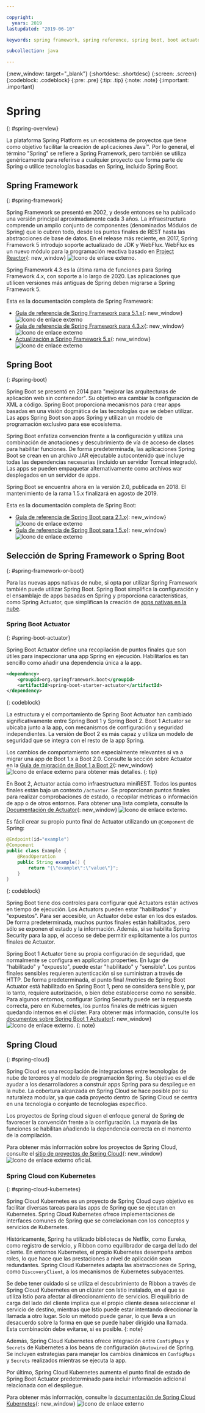 ```yaml
---

copyright:
  years: 2019
lastupdated: "2019-06-10"

keywords: spring framework, spring reference, spring boot, boot actuator, spring kubernetes

subcollection: java

---
```


{:new_window: target="_blank"}
{:shortdesc: .shortdesc}
{:screen: .screen}
{:codeblock: .codeblock}
{:pre: .pre}
{:tip: .tip}
{:note: .note}
{:important: .important}

# Spring
{: #spring-overview}

La plataforma Spring Platform es un ecosistema de proyectos que tiene como objetivo facilitar la creación de aplicaciones Java&trade;. Por lo general, el término "Spring" se refiere a Spring Framework, pero también se utiliza genéricamente para referirse a cualquier proyecto que forma parte de Spring o utilice tecnologías basadas en Spring, incluido Spring Boot.

## Spring Framework
{: #spring-framework}

Spring Framework se presentó en 2002, y desde entonces se ha publicado una versión principal aproximadamente cada 3 años. La infraestructura comprende un amplio conjunto de componentes (denominados Módulos de Spring) que lo cubren todo, desde los puntos finales de REST hasta las abstracciones de base de datos. En el release más reciente, en 2017, Spring Framework 5 introdujo soporte actualizado de JDK y WebFlux. WebFlux es un nuevo módulo para la programación reactiva basado en [Project Reactor](https://projectreactor.io/){: new_window} ![Icono de enlace externo](../icons/launch-glyph.svg "Icono de enlace externo").

Spring Framework 4.3 es la última rama de funciones para Spring Framework 4.x, con soporte a lo largo de 2020. Las aplicaciones que utilicen versiones más antiguas de Spring deben migrarse a Spring Framework 5.

Esta es la documentación completa de Spring Framework:

* [Guía de referencia de Spring Framework para 5.1.x](https://docs.spring.io/spring/docs/5.1.x/spring-framework-reference/){: new_window} ![Icono de enlace externo](../icons/launch-glyph.svg "Icono de enlace externo")
* [Guía de referencia de Spring Framework para 4.3.x](https://docs.spring.io/spring/docs/4.3.x/spring-framework-reference/){: new_window} ![Icono de enlace externo](../icons/launch-glyph.svg "Icono de enlace externo")
* [Actualización a Spring Framework 5.x](https://github.com/spring-projects/spring-framework/wiki/Upgrading-to-Spring-Framework-5.x){: new_window} ![Icono de enlace externo](../icons/launch-glyph.svg "Icono de enlace externo")

## Spring Boot
{: #spring-boot}

Spring Boot se presentó en 2014 para "mejorar las arquitecturas de aplicación web sin contenedor". Su objetivo era cambiar la configuración de XML a código. Spring Boot proporciona mecanismos para crear apps basadas en una visión dogmática de las tecnologías que se deben utilizar. Las apps Spring Boot son apps Spring y utilizan un modelo de programación exclusivo para ese ecosistema.

Spring Boot enfatiza convención frente a la configuración y utiliza una combinación de anotaciones y descubrimiento de vía de acceso de clases para habilitar funciones. De forma predeterminada, las aplicaciones Spring Boot se crean en un archivo JAR ejecutable autocontenido que incluye todas las dependencias necesarias (incluido un servidor Tomcat integrado). Las apps se pueden empaquetar alternativamente como archivos war desplegados en un servidor de apps.

Spring Boot se encuentra ahora en la versión 2.0, publicada en 2018. El mantenimiento de la rama 1.5.x finalizará en agosto de 2019.

Esta es la documentación completa de Spring Boot:

* [Guía de referencia de Spring Boot para 2.1.x](https://docs.spring.io/spring-boot/docs/2.1.x/reference/){: new_window} ![Icono de enlace externo](../icons/launch-glyph.svg "Icono de enlace externo")
* [Guía de referencia de Spring Boot para 1.5.x](https://docs.spring.io/spring-boot/docs/1.5.x/reference/){: new_window} ![Icono de enlace externo](../icons/launch-glyph.svg "Icono de enlace externo")

## Selección de Spring Framework o Spring Boot
{: #spring-framework-or-boot}

Para las nuevas apps nativas de nube, si opta por utilizar Spring Framework también puede utilizar Spring Boot. Spring Boot simplifica la configuración y el ensamblaje de apps basadas en Spring y proporciona características, como Spring Actuator, que simplifican la creación de [apps nativas en la nube](/docs/java?topic=cloud-native-overview#overview).

### Spring Boot Actuator
{: #spring-boot-actuator}

Spring Boot Actuator define una recopilación de puntos finales que son útiles para inspeccionar una app Spring en ejecución. Habilitarlos es tan sencillo como añadir una dependencia única a la app.

```xml
<dependency>
    <groupId>org.springframework.boot</groupId>
    <artifactId>spring-boot-starter-actuator</artifactId>
</dependency>
```
{: codeblock}

La estructura y el comportamiento de Spring Boot Actuator han cambiado significativamente entre Spring Boot 1 y Spring Boot 2. Boot 1 Actuator se ubicaba junto a la app, con mecanismos de configuración y seguridad independientes. La versión de Boot 2 es más capaz y utiliza un modelo de seguridad que se integra con el resto de la app Spring.

Los cambios de comportamiento son especialmente relevantes si va a migrar una app de Boot 1.x a Boot 2.0. Consulte la sección sobre Actuator en la [Guía de migración de Boot 1 a Boot 2](https://github.com/spring-projects/spring-boot/wiki/Spring-Boot-2.0-Migration-Guide#spring-boot-actuator){: new_window} ![Icono de enlace externo](../icons/launch-glyph.svg "Icono de enlace externo") para obtener más detalles.
{: tip}

En Boot 2, Actuator actúa como infraestructura miniREST. Todos los puntos finales están bajo un contexto `/actuator`. Se proporcionan puntos finales para realizar comprobaciones de estado, o recopilar métricas o información de app o de otros entornos. Para obtener una lista completa, consulte la [Documentación de Actuator](https://docs.spring.io/spring-boot/docs/current-SNAPSHOT/reference/html/production-ready-features.html#production-ready){: new_window} ![Icono de enlace externo](../icons/launch-glyph.svg "Icono de enlace externo").

Es fácil crear su propio punto final de Actuator utilizando un `@Component` de Spring:

```java
@Endpoint(id="example")
@Component
public class Example {
    @ReadOperation
    public String example() {
        return "{\"example\":\"value\"}";
    }
}
```
{: codeblock}

Spring Boot tiene dos controles para configurar qué Actuators están activos en tiempo de ejecución. Los Actuators pueden estar "habilitados" y "expuestos". Para ser accesible, un Actuator debe estar en los dos estados. De forma predeterminada, muchos puntos finales están habilitados, pero sólo se exponen el estado y la información. Además, si se habilita Spring Security para la app, el acceso se debe permitir explícitamente a los puntos finales de Actuator.

Spring Boot 1 Actuator tiene su propia configuración de seguridad, que normalmente se configura en application.properties. En lugar de "habilitado" y "expuesto", puede estar "habilitado" y "sensible". Los puntos finales sensibles requieren autenticación si se suministran a través de HTTP. De forma predeterminada, el punto final /metrics de Spring Boot Actuator está habilitado en Spring Boot 1, pero se considera sensible y, por lo tanto, requiere autorización, o bien debe establecerse como no sensible. Para algunos entornos, configurar Spring Security puede ser la respuesta correcta, pero en Kubernetes, los puntos finales de métricas siguen quedando internos en el clúster. Para obtener más información, consulte los [documentos sobre Spring Boot 1 Actuator](https://docs.spring.io/spring-boot/docs/1.5.2.RELEASE/reference/htmlsingle/#production-ready){: new_window} ![Icono de enlace externo](../icons/launch-glyph.svg "Icono de enlace externo").
{: note}

## Spring Cloud
{: #spring-cloud}

Spring Cloud es una recopilación de integraciones entre tecnologías de nube de terceros y el modelo de programación Spring. Su objetivo es el de ayudar a los desarrolladores a construir apps Spring para su despliegue en la nube. La cobertura alcanzada en Spring Cloud se hace posible por su naturaleza modular, ya que cada proyecto dentro de Spring Cloud se centra en una tecnología o conjunto de tecnologías específico.

Los proyectos de Spring cloud siguen el enfoque general de Spring de favorecer la convención frente a la configuración. La mayoría de las funciones se habilitan añadiendo la dependencia correcta en el momento de la compilación.

Para obtener más información sobre los proyectos de Spring Cloud, consulte el [sitio de proyectos de Spring Cloud](https://spring.io/projects/spring-cloud){: new_window} ![Icono de enlace externo](../icons/launch-glyph.svg "Icono de enlace externo") oficial.

### Spring Cloud con Kubernetes
{: #spring-cloud-kubernetes}

Spring Cloud Kubernetes es un proyecto de Spring Cloud cuyo objetivo es facilitar diversas tareas para las apps de Spring que se ejecutan en Kubernetes. Spring Cloud Kubernetes ofrece implementaciones de interfaces comunes de Spring que se correlacionan con los conceptos y servicios de Kubernetes.

Históricamente, Spring ha utilizado bibliotecas de Netflix, como Eureka, como registro de servicio, y Ribbon como equilibrador de carga del lado del cliente. En entornos Kubernetes, el propio Kubernetes desempeña ambos roles, lo que hace que las prestaciones a nivel de aplicación sean redundantes. Spring Cloud Kubernetes adapta las abstracciones de Spring, como `DiscoveryClient`, a los mecanismos de Kubernetes subyacentes.

Se debe tener cuidado si se utiliza el descubrimiento de Ribbon a través de Spring Cloud Kubernetes en un clúster con Istio instalado, en el que se utiliza Istio para afectar al direccionamiento de servicios. El equilibrio de carga del lado del cliente implica que el propio cliente desea seleccionar el servicio de destino, mientras que Istio puede estar intentando direccionar la llamada a otro lugar. Solo un método puede ganar, lo que lleva a un desacuerdo sobre la forma en que se puede haber dirigido una llamada. Esta combinación debe evitarse, si es posible.
{: note}

Además, Spring Cloud Kubernetes ofrece integración entre `ConfigMaps` y `Secrets` de Kubernetes a los beans de configuración `@Autowired` de Spring. Se incluyen estrategias para manejar los cambios dinámicos en `ConfigMaps` y `Secrets` realizados mientras se ejecuta la app.

Por último, Spring Cloud Kubernetes aumenta el punto final de estado de Spring Boot Actuator predeterminado para incluir información adicional relacionada con el despliegue.

Para obtener más información, consulte la [documentación de Spring Cloud Kubernetes](https://cloud.spring.io/spring-cloud-static/spring-cloud-kubernetes/2.1.0.RC1/single/spring-cloud-kubernetes.html){: new_window} ![Icono de enlace externo](../icons/launch-glyph.svg "Icono de enlace externo")


<!--
### Spring Cloud Streams
{: #spring-cloud-streams}


:FIXME:
-->
